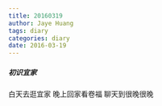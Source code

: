 ```yaml
---
title: 20160319
author: Jaye Huang
tags: diary
categories: diary
date: 2016-03-19
---
```


##### 初识宜家

白天去逛宜家
晚上回家看卷福
聊天到很晚很晚
